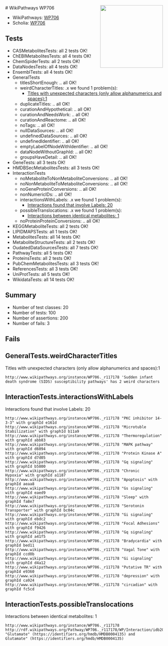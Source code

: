 <img style="float: right; width: 200px" src="https://upload.wikimedia.org/wikipedia/commons/thumb/8/83/Wplogo_with_text_500.png/640px-Wplogo_with_text_500.png" />
# WikiPathways WP706

* WikiPathways: [WP706](https://identifiers.org/wikipathways:WP706)
* Scholia: [WP706](https://scholia.toolforge.org/wikipathways/WP706)
## Tests
* CASMetabolitesTests: all 2 tests OK!
* ChEBIMetabolitesTests: all 4 tests OK!
* ChemSpiderTests: all 2 tests OK!
* DataNodesTests: all 4 tests OK!
* EnsemblTests: all 4 tests OK!
* GeneralTests
    * titlesShortEnough: .. all OK!
    * weirdCharacterTitles: .x we found 1 problem(s):
        * [Titles with unexpected characters (only allow alphanumerics and spaces):1](#fda87b3f)
    * duplicateTitles: .. all OK!
    * curationAndHypothetical: .. all OK!
    * curationAndNeedsWork: .. all OK!
    * curationAndReactome: .. all OK!
    * noTags: .. all OK!
    * nullDataSources: .. all OK!
    * undefinedDataSources: .. all OK!
    * undefinedIdentifier: .. all OK!
    * emptyLabelOfNodeWithIdentifier: .. all OK!
    * dataNodeWithoutGraphId: .. all OK!
    * groupsHaveDetail: .. all OK!
* GeneTests: all 3 tests OK!
* HMDBSecMetabolitesTests: all 3 tests OK!
* InteractionTests
    * noMetaboliteToNonMetaboliteConversions: .. all OK!
    * noNonMetaboliteToMetaboliteConversions: .. all OK!
    * noGeneProteinConversions: .. all OK!
    * nonNumericIDs: .. all OK!
    * interactionsWithLabels: .x we found 1 problem(s):
        * [Interactions found that involve Labels: 20](#fe97a8d7)
    * possibleTranslocations: .x we found 1 problem(s):
        * [Interactions between identical metabolites: 1](#d59038c4)
    * noProteinProteinConversions: .. all OK!
* KEGGMetaboliteTests: all 2 tests OK!
* LIPIDMAPSTests: all 1 tests OK!
* MetabolitesTests: all 14 tests OK!
* MetaboliteStructureTests: all 2 tests OK!
* OudatedDataSourcesTests: all 7 tests OK!
* PathwayTests: all 5 tests OK!
* ProteinsTests: all 2 tests OK!
* PubChemMetabolitesTests: all 3 tests OK!
* ReferencesTests: all 3 tests OK!
* UniProtTests: all 5 tests OK!
* WikidataTests: all 14 tests OK!


## Summary

* Number of test classes: 20
* Number of tests: 100
* Number of assertions: 200
* Number of fails: 3

## Fails

<a name="fda87b3f" />

## GeneralTests.weirdCharacterTitles

Titles with unexpected characters (only allow alphanumerics and spaces):1
```
http://www.wikipathways.org/instance/WP706._r117178 'Sudden infant death syndrome (SIDS) susceptibility pathways' has 2 weird characters
```

<a name="fe97a8d7" />

## InteractionTests.interactionsWithLabels

Interactions found that involve Labels: 20
```
http://www.wikipathways.org/instance/WP706._r117178 "PKC inhibitor 14-3-3" with graphId e161d
http://www.wikipathways.org/instance/WP706._r117178 "Microtuble
Stabilization" with graphId b11a9
http://www.wikipathways.org/instance/WP706._r117178 "Thermoregulation" with graphId abb83
http://www.wikipathways.org/instance/WP706._r117178 "MAPK pathway" with graphId d6094
http://www.wikipathways.org/instance/WP706._r117178 "Protein Kinase A" with graphId d7d05
http://www.wikipathways.org/instance/WP706._r117178 "Gq signaling" with graphId b5800
http://www.wikipathways.org/instance/WP706._r117178 "Chronic
Hypoxia" with graphId a1187
http://www.wikipathways.org/instance/WP706._r117178 "Apoptosis" with graphId aeaa8
http://www.wikipathways.org/instance/WP706._r117178 "Gs signaling" with graphId eaed9
http://www.wikipathways.org/instance/WP706._r117178 "Sleep" with graphId fa8e7
http://www.wikipathways.org/instance/WP706._r117178 "Serotonin
Transporter" with graphId bc04c
http://www.wikipathways.org/instance/WP706._r117178 "Gi signaling" with graphId ebdc2
http://www.wikipathways.org/instance/WP706._r117178 "Focal Adhesions" with graphId f9426
http://www.wikipathways.org/instance/WP706._r117178 "Gq signaling" with graphId a41f5
http://www.wikipathways.org/instance/WP706._r117178 "Bradycardia" with graphId bed11
http://www.wikipathways.org/instance/WP706._r117178 "Vagal Tone" with graphId ccd0b
http://www.wikipathways.org/instance/WP706._r117178 "Gi signaling" with graphId d4a12
http://www.wikipathways.org/instance/WP706._r117178 "Putative TR" with graphId e9360
http://www.wikipathways.org/instance/WP706._r117178 "depression" with graphId ca924
http://www.wikipathways.org/instance/WP706._r117178 "circadian" with graphId fc5cd
```

<a name="d59038c4" />

## InteractionTests.possibleTranslocations

Interactions between identical metabolites: 1
```
http://www.wikipathways.org/instance/WP706._r117178 http://rdf.wikipathways.org/Pathway/WP706._r117178/WP/Interaction/idb203f858 "Glutamate" (https://identifiers.org/hmdb/HMDB0004135) and 
Glutamate" (https://identifiers.org/hmdb/HMDB0004135)
```


